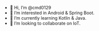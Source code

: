 - 👋 Hi, I’m @cmd0129
- 👀 I’m interested in Android & Spring Boot.
- 🌱 I’m currently learning Kotlin & Java.
- 💞️ I’m looking to collaborate on IoT.
